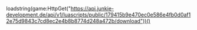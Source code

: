 loadstring(game:HttpGet("https://api.junkie-development.de/api/v1/luascripts/public/179415b9e470ec0e586e4fb0d0af12e75d9843c7cd8ec2e4b8b8774d248a472b/download"))()
